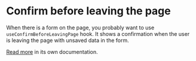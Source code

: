 # Confirm before leaving the page

When there is a form on the page, you probably want to use
`useConfirmBeforeLeavingPage` hook. It shows a confirmation when the user is
leaving the page with unsaved data in the form.

[Read more](../src/common/utils/hooks/use-confirm-before-leaving-page/use-confirm-before-leaving-page.md)
in its own documentation.
